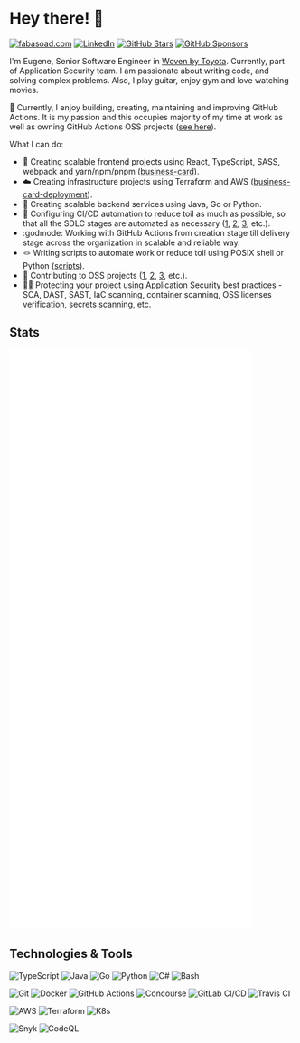 # Hey there! 👋

[![fabasoad.com](https://img.shields.io/website?url=https%3A%2F%2Ffabasoad.com&style=for-the-badge&label=fabasoad.com&labelColor=2bbc8a)](https://fabasoad.com/)
[![LinkedIn](https://img.shields.io/badge/linkedin-%25230077B5.svg?style=for-the-badge&logo=linkedin&logoColor=white&labelColor=2bbc8a&color=2bbc8a)](https://www.linkedin.com/in/yevhenfabizhevskyi/)
[![GitHub Stars](https://img.shields.io/github/stars/fabasoad?style=for-the-badge&logo=github&labelColor=2bbc8a&color=2bbc8a)](https://github.com/fabasoad)
[![GitHub Sponsors](https://img.shields.io/github/sponsors/fabasoad?style=for-the-badge&labelColor=2bbc8a&color=2bbc8a)](https://github.com/sponsors/fabasoad)

I'm Eugene, Senior Software Engineer in [Woven by Toyota](https://woven.toyota/en/).
Currently, part of Application Security team. I am passionate about writing code,
and solving complex problems. Also, I play guitar, enjoy gym and love watching
movies.

:purple_heart: Currently, I enjoy building, creating, maintaining and improving
GitHub Actions. It is my passion and this occupies majority of my time at work
as well as owning GitHub Actions OSS projects ([see here](https://github.com/marketplace?query=fabasoad)).

What I can do:

- :art: Creating scalable frontend projects using React, TypeScript, SASS, webpack
  and yarn/npm/pnpm ([business-card](https://github.com/fabasoad/business-card)).
- :cloud: Creating infrastructure projects using Terraform and AWS
  ([business-card-deployment](https://github.com/fabasoad/business-card-deployment)).
- :electric_plug: Creating scalable backend services using Java, Go or Python.
- :robot: Configuring CI/CD automation to reduce toil as much as possible, so
  that all the SDLC stages are automated as necessary ([1](https://github.com/fabasoad/business-card/tree/main/.github/workflows),
  [2](https://github.com/fabasoad/translation-action/tree/main/.github/workflows),
  [3](https://github.com/fabasoad/twilio-voice-call-action/tree/main/.github/workflows),
  etc.).
- :godmode: Working with GitHub Actions from creation stage till delivery stage
  across the organization in scalable and reliable way.
- :knot: Writing scripts to automate work or reduce toil using POSIX shell
  or Python ([scripts](https://github.com/fabasoad/scripts)).
- :raised_hands: Contributing to OSS projects ([1](https://github.com/go-enry/enry/releases/tag/v1.2.0),
  [2](https://github.com/evincarofautumn/kitten/pull/225), [3](https://github.com/dependabot/cli/issues/86),
  etc.).
- :guardsman: Protecting your project using Application Security best practices -
  SCA, DAST, SAST, IaC scanning, container scanning, OSS licenses verification,
  secrets scanning, etc.

## Stats

![fabasoad metrics](./github-metrics.svg)

## Technologies & Tools

![TypeScript](https://img.shields.io/badge/Lang-TypeScript-informational?style=flat&logo=typescript&logoColor=white&color=2bbc8a)
![Java](https://img.shields.io/badge/Lang-Java-informational?style=flat&logo=openjdk&logoColor=white&color=2bbc8a)
![Go](https://img.shields.io/badge/Lang-Go-informational?style=flat&logo=go&logoColor=white&color=2bbc8a)
![Python](https://img.shields.io/badge/Lang-Python-informational?style=flat&logo=python&logoColor=white&color=2bbc8a)
![C#](https://img.shields.io/badge/Lang-C%23-informational?style=flat&logo=csharp&logoColor=white&color=2bbc8a)
![Bash](https://img.shields.io/badge/Lang-Bash-informational?style=flat&logo=shell&logoColor=white&color=2bbc8a)

![Git](https://img.shields.io/badge/DevOps-Git-informational?style=flat&logo=git&logoColor=white&color=2bbc8a)
![Docker](https://img.shields.io/badge/DevOps-Docker-informational?style=flat&logo=docker&logoColor=white&color=2bbc8a)
![GitHub Actions](https://img.shields.io/badge/DevOps-GitHub%20Actions-informational?style=flat&logo=github-actions&logoColor=white&color=2bbc8a)
![Concourse](https://img.shields.io/badge/DevOps-Concourse%20CI-informational?style=flat&logo=concourse&logoColor=white&color=2bbc8a)
![GitLab CI/CD](https://img.shields.io/badge/DevOps-GitLab%20CI/CD-informational?style=flat&logo=gitlab&logoColor=white&color=2bbc8a)
![Travis CI](https://img.shields.io/badge/DevOps-Travis%20CI-informational?style=flat&logo=travis&logoColor=white&color=2bbc8a)

![AWS](https://img.shields.io/badge/Infra-AWS-informational?style=flat&logo=amazon-aws&logoColor=white&color=2bbc8a)
![Terraform](https://img.shields.io/badge/Infra-Terraform-informational?style=flat&logo=terraform&logoColor=white&color=2bbc8a)
![K8s](https://img.shields.io/badge/Infra-K8s-informational?style=flat&logo=kubernetes&logoColor=white&color=2bbc8a)

![Snyk](https://img.shields.io/badge/AppSec-Snyk-informational?style=flat&logo=snyk&logoColor=white&color=2bbc8a)
![CodeQL](https://img.shields.io/badge/AppSec-CodeQL-informational?style=flat&logo=github&logoColor=white&color=2bbc8a)
